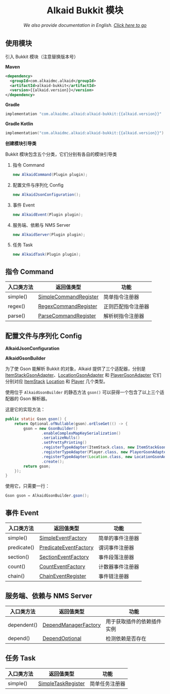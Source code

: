 <h1 align="center">Alkaid Bukkit 模块</h1>
<h6 align="center">We also provide documentation in English. <a href="../#/">Click here to go</a></h6>

## 使用模块

引入 Bukkit 模块（注意替换版本号）

**Maven**

```xml
<dependency>
  <groupId>com.alkaidmc.alkaid</groupId>
  <artifactId>alkaid-bukkit</artifactId>
  <version>{{alkaid.version}}</version>
</dependency>
```

**Gradle**

```groovy
implementation "com.alkaidmc.alkaid:alkaid-bukkit:{{alkaid.version}}"
```

**Gradle Kotlin**

```kotlin
implementation("com.alkaidmc.alkaid:alkaid-bukkit:{{alkaid.version}}")
```

**创建模块引导类**

Bukkit 模块包含五个分类，它们分别有各自的模块引导类

1. 指令 Command

   ```java
   new AlkaidCommand(Plugin plugin);
   ```

2. 配置文件与序列化 Config

   ```java
   new AlkaidJsonConfiguration();
   ```

3. 事件 Event

   ```java
   new AlkaidEvent(Plugin plugin);
   ```

4. 服务端、依赖与 NMS Server

   ```java
   new AlkaidServer(Plugin plugin);
   ```

5. 任务 Task

   ```java
   new AlkaidTask(Plugin plugin);
   ```

## 指令 Command

| 入口类方法 | 返回值类型                                                   | 功能               |
| ---------- | ------------------------------------------------------------ | ------------------ |
| simple()   | [SimpleCommandRegister](https://github.com/AlkaidMC/alkaid/blob/main/alkaid-bukkit/src/main/java/com/alkaidmc/alkaid/bukkit/command/SimpleCommandRegister.java) | 简单指令注册器     |
| regex()    | [RegexCommandRegister](https://github.com/AlkaidMC/alkaid/blob/main/alkaid-bukkit/src/main/java/com/alkaidmc/alkaid/bukkit/command/RegexCommandRegister.java) | 正则匹配指令注册器 |
| parse()    | [ParseCommandRegister](https://github.com/AlkaidMC/alkaid/blob/main/alkaid-bukkit/src/main/java/com/alkaidmc/alkaid/bukkit/command/ParseCommandRegister.java) | 解析树指令注册器   |

## 配置文件与序列化 Config

**AlkaidJsonConfiguration**

**AlkaidGsonBuilder**

为了使 Gson 能解析 Bukkit 的对象，Alkaid 提供了三个适配器，分别是 [ItemStackGsonAdapter](https://github.com/AlkaidMC/alkaid/blob/main/alkaid-bukkit/src/main/java/com/alkaidmc/alkaid/bukkit/config/gson/ItemStackGsonAdapter.java)、[LocationGsonAdapter](https://github.com/AlkaidMC/alkaid/blob/main/alkaid-bukkit/src/main/java/com/alkaidmc/alkaid/bukkit/config/gson/LocationGsonAdapter.java) 和 [PlayerGsonAdapter](https://github.com/AlkaidMC/alkaid/blob/main/alkaid-bukkit/src/main/java/com/alkaidmc/alkaid/bukkit/config/gson/PlayerGsonAdapter.java) 它们分别对应 [ItemStack](https://hub.spigotmc.org/javadocs/bukkit/org/bukkit/inventory/ItemStack.html) [Location](https://hub.spigotmc.org/javadocs/bukkit/org/bukkit/Location.html) 和 [Player](https://hub.spigotmc.org/javadocs/bukkit/org/bukkit/entity/Player.html) 几个类型。

使用位于 `AlkaidGsonBuilder` 的静态方法 `gson()` 可以获得一个包含了以上三个适配器的 Gson 解析器。

这是它的实现方法：

```java
public static Gson gson() {
    return Optional.ofNullable(gson).orElseGet(() -> {
        gson = new GsonBuilder()
                .enableComplexMapKeySerialization()
                .serializeNulls()
                .setPrettyPrinting()
                .registerTypeAdapter(ItemStack.class, new ItemStackGsonAdapter())
                .registerTypeAdapter(Player.class, new PlayerGsonAdapter())
                .registerTypeAdapter(Location.class, new LocationGsonAdapter())
                .create();
        return gson;
    });
}
```

使用它，只需要一行：

```java
Gson gson = AlkaidGsonBuilder.gson();
```

## 事件 Event

| 入口类方法  | 返回值类型                                                   | 功能             |
| ----------- | ------------------------------------------------------------ | ---------------- |
| simple()    | [SimpleEventFactory](https://github.com/AlkaidMC/alkaid/blob/main/alkaid-bukkit/src/main/java/com/alkaidmc/alkaid/bukkit/event/AlkaidEvent.java) | 简单的事件注册器 |
| predicate() | [PredicateEventFactory](https://github.com/AlkaidMC/alkaid/blob/main/alkaid-bukkit/src/main/java/com/alkaidmc/alkaid/bukkit/event/AlkaidEvent.java) | 谓词事件注册器   |
| section()   | [SectionEventFactory](https://github.com/AlkaidMC/alkaid/blob/main/alkaid-bukkit/src/main/java/com/alkaidmc/alkaid/bukkit/event/AlkaidEvent.java) | 事件段落注册器   |
| count()     | [CountEventFactory](https://github.com/AlkaidMC/alkaid/blob/main/alkaid-bukkit/src/main/java/com/alkaidmc/alkaid/bukkit/event/AlkaidEvent.java) | 计数器事件注册器 |
| chain()     | [ChainEventRegister](https://github.com/AlkaidMC/alkaid/blob/main/alkaid-bukkit/src/main/java/com/alkaidmc/alkaid/bukkit/event/ChainEventRegister.java) | 事件链注册器     |

## 服务端、依赖与 NMS Server

| 入口类方法  | 返回值类型                                                   | 功能                       |
| ----------- | ------------------------------------------------------------ | -------------------------- |
| dependent() | [DependManagerFactory](https://github.com/AlkaidMC/alkaid/blob/main/alkaid-bukkit/src/main/java/com/alkaidmc/alkaid/bukkit/server/DependManager.java) | 用于获取插件的依赖插件实例 |
| depend()    | [DependOptional](https://github.com/AlkaidMC/alkaid/blob/main/alkaid-bukkit/src/main/java/com/alkaidmc/alkaid/bukkit/server/DependOptional.java) | 检测依赖是否存在           |

## 任务 Task

| 入口类方法 | 返回值类型                                                   | 功能           |
| ---------- | ------------------------------------------------------------ | -------------- |
| simple()   | [SimpleTaskRegister](https://github.com/AlkaidMC/alkaid/blob/main/alkaid-bukkit/src/main/java/com/alkaidmc/alkaid/bukkit/task/SimpleTaskRegister.java) | 简单任务注册器 |